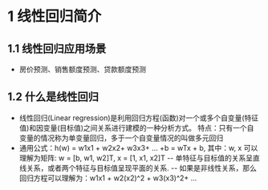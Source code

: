 # 1 线性回归简介
## 1.1 线性回归应用场景
- 房价预测、销售额度预测、贷款额度预测  
## 1.2 什么是线性回归
- 线性回归(Linear regression)是利用回归方程(函数)对一个或多个自变量(特征值)和因变量(目标值)之间关系进行建模的一种分析方式。
特点：只有一个自变量的情况称为单变量回归，多于一个自变量情况的叫做多元回归
- 通用公式：h(w) = w1x1 + w2x2+ w3x3+ ... +b = wTx + b, 其中：w, x 可以理解为矩阵: w = [b, w1, w2]T,   x = [1, x1, x2]T
-- 单特征与目标值的关系呈直线关系，或者两个特征与目标值呈现平面的关系.
-- 如果是非线性关系，那么回归方程可以理解为：w1x1 + w2(x2)^2 + w3(x3)^2+ ...






 


















